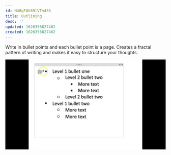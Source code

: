 ```yaml
---
id: N48gFAh89lVTm43S
title: Outlining
desc: ''
updated: 1626356827462
created: 1626356827462
---
```

Write in bullet points and each bullet point is a page. Creates a fractal pattern of writing and makes it easy to structure your thoughts.

![](/assets/images/outlining-example.gif)